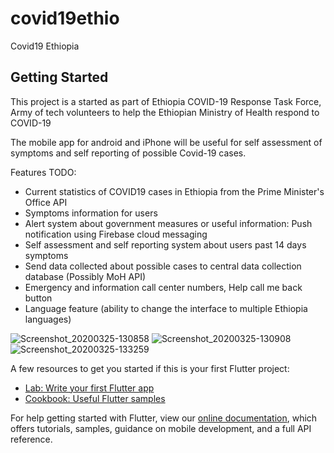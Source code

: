 # covid19ethio

Covid19 Ethiopia

## Getting Started

This project is a started as part of Ethiopia COVID-19 Response Task Force,
Army of tech volunteers to help the Ethiopian Ministry of Health respond to COVID-19

The mobile app for android and iPhone will be useful for self assessment of symptoms and self reporting of possible Covid-19 cases.

Features TODO:

- Current statistics of COVID19 cases in Ethiopia from the Prime Minister's Office API
- Symptoms information for users
- Alert system about government measures or useful information: Push notification using Firebase cloud messaging 
- Self assessment and self reporting system about users past 14 days symptoms
- Send data collected about possible cases to central data collection database (Possibly MoH API) 
- Emergency and information call center numbers, Help call me back button
- Language feature (ability to change the interface to multiple Ethiopia languages)

![Screenshot_20200325-130858](https://user-images.githubusercontent.com/31925690/77591723-d9974f80-6ef0-11ea-894a-f3a4a0f6fbf2.jpg)
![Screenshot_20200325-130908](https://user-images.githubusercontent.com/31925690/77591726-da2fe600-6ef0-11ea-814c-9b023fa51564.jpg)
![Screenshot_20200325-133259](https://user-images.githubusercontent.com/31925690/77591727-da2fe600-6ef0-11ea-9031-ff8441ea5356.jpg)



A few resources to get you started if this is your first Flutter project:

- [Lab: Write your first Flutter app](https://flutter.dev/docs/get-started/codelab)
- [Cookbook: Useful Flutter samples](https://flutter.dev/docs/cookbook)

For help getting started with Flutter, view our
[online documentation](https://flutter.dev/docs), which offers tutorials,
samples, guidance on mobile development, and a full API reference.
